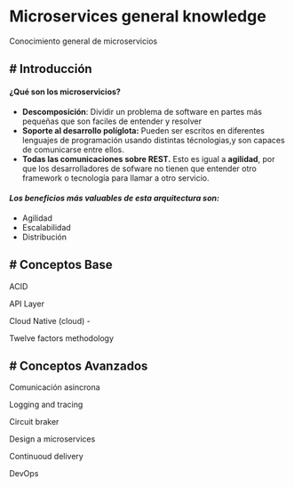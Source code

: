 
# Microservices general knowledge

Conocimiento general de microservicios


## # Introducción

#### **¿Qué son los microservicios?**

- **Descomposición**: 
Dividir un problema de software en partes más pequeñas que son faciles de entender y resolver
- **Soporte al desarrollo políglota:** 
Pueden ser escritos en diferentes lenguajes de programación usando distintas técnologias,y son capaces de comunicarse entre ellos.
- **Todas las comunicaciones sobre REST.** 
Esto es igual a **agilidad**, por que los desarrolladores de sofware no tienen que entender otro framework o tecnología para llamar a otro servicio.

#### *Los beneficios más valuables de esta arquitectura son:*
- Agilidad
- Escalabilidad
- Distribución


## # Conceptos Base
ACID

API Layer

Cloud Native (cloud) - 

Twelve factors methodology



## # Conceptos Avanzados

Comunicación asincrona

Logging and tracing

Circuit braker

Design a microservices

Continuoud delivery

DevOps
